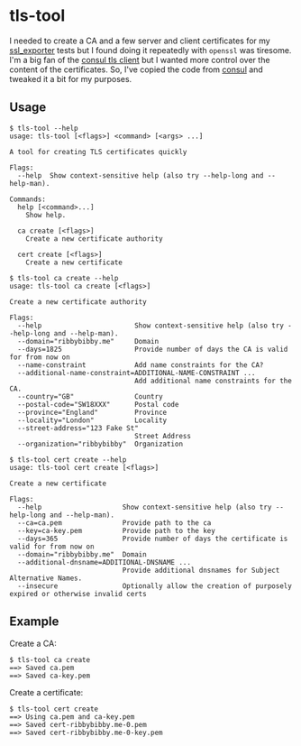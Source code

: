 # tls-tool
I needed to create a CA and a few server and client certificates for my [ssl_exporter](https://github.com/ribbybibby/ssl_exporter) tests but I found doing it repeatedly with `openssl` was tiresome. I'm a big fan of the [consul tls client](https://learn.hashicorp.com/consul/advanced/day-1-operations/certificates) but I wanted more control over the content of the certificates. So, I've copied the code from [consul](https://github.com/hashicorp/consul/tree/master/command/tls) and tweaked it a bit for my purposes.

## Usage
```
$ tls-tool --help
usage: tls-tool [<flags>] <command> [<args> ...]

A tool for creating TLS certificates quickly

Flags:
  --help  Show context-sensitive help (also try --help-long and --help-man).

Commands:
  help [<command>...]
    Show help.

  ca create [<flags>]
    Create a new certificate authority

  cert create [<flags>]
    Create a new certificate
```
```
$ tls-tool ca create --help
usage: tls-tool ca create [<flags>]

Create a new certificate authority

Flags:
  --help                       Show context-sensitive help (also try --help-long and --help-man).
  --domain="ribbybibby.me"     Domain
  --days=1825                  Provide number of days the CA is valid for from now on
  --name-constraint            Add name constraints for the CA?
  --additional-name-constraint=ADDITIONAL-NAME-CONSTRAINT ...  
                               Add additional name constraints for the CA.
  --country="GB"               Country
  --postal-code="SW18XXX"      Postal code
  --province="England"         Province
  --locality="London"          Locality
  --street-address="123 Fake St"  
                               Street Address
  --organization="ribbybibby"  Organization
```
```
$ tls-tool cert create --help
usage: tls-tool cert create [<flags>]

Create a new certificate

Flags:
  --help                    Show context-sensitive help (also try --help-long and --help-man).
  --ca=ca.pem               Provide path to the ca
  --key=ca-key.pem          Provide path to the key
  --days=365                Provide number of days the certificate is valid for from now on
  --domain="ribbybibby.me"  Domain
  --additional-dnsname=ADDITIONAL-DNSNAME ...  
                            Provide additional dnsnames for Subject Alternative Names.
  --insecure                Optionally allow the creation of purposely expired or otherwise invalid certs
```

## Example
Create a CA:
```
$ tls-tool ca create
==> Saved ca.pem
==> Saved ca-key.pem
```

Create a certificate:
```
$ tls-tool cert create
==> Using ca.pem and ca-key.pem
==> Saved cert-ribbybibby.me-0.pem
==> Saved cert-ribbybibby.me-0-key.pem
```
